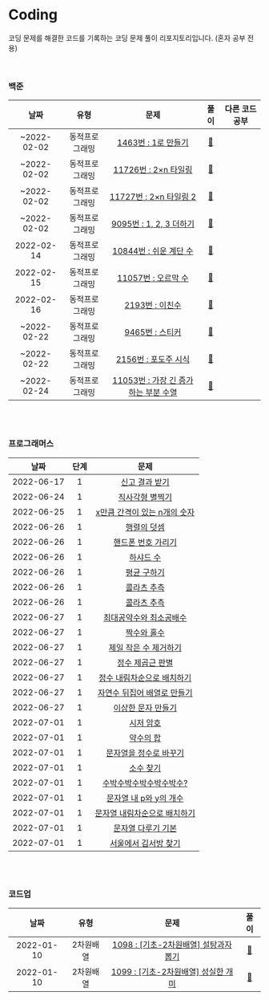 # Coding
코딩 문제를 해결한 코드를 기록하는 코딩 문제 풀이 리포지토리입니다. (혼자 공부 전용)

<br>

### 백준

|날짜|유형|문제|풀이|다른 코드 공부|
|:---:|:---:|:---:|:---:|:---:|
|~2022-02-02|동적프로그래밍|<a href="https://www.acmicpc.net/problem/1463">1463번 : 1로 만들기</a>|<a href="https://github.com/MinYeongPark/Coding/blob/main/baekjoon/n1463/Main.java">🔗</a>|
|~2022-02-02|동적프로그래밍|<a href="https://www.acmicpc.net/problem/11726">11726번 : 2×n 타일링</a>|<a href="https://github.com/MinYeongPark/Coding/blob/main/baekjoon/n11726/Main.java">🔗</a>|
|~2022-02-02|동적프로그래밍|<a href="https://www.acmicpc.net/problem/11727">11727번 : 2×n 타일링 2</a>|<a href="https://github.com/MinYeongPark/Coding/blob/main/baekjoon/n11727/Main.java">🔗</a>|
|~2022-02-02|동적프로그래밍|<a href="https://www.acmicpc.net/problem/9095">9095번 : 1, 2, 3 더하기</a>|<a href="https://github.com/MinYeongPark/Coding/blob/main/baekjoon/n9095/Main.java">🔗</a>|
|2022-02-14|동적프로그래밍|<a href="https://www.acmicpc.net/problem/10844">10844번 : 쉬운 계단 수</a>|<a href="https://github.com/MinYeongPark/Coding/blob/main/baekjoon/n10844/Main.java">🔗</a>|
|2022-02-15|동적프로그래밍|<a href="https://www.acmicpc.net/problem/11057">11057번 : 오르막 수</a>|<a href="https://github.com/MinYeongPark/Coding/blob/main/baekjoon/n11057/Main.java">🔗</a>|
|2022-02-16|동적프로그래밍|<a href="https://www.acmicpc.net/problem/2193">2193번 : 이친수</a>|<a href="https://github.com/MinYeongPark/Coding/blob/main/baekjoon/n2193/Main.java">🔗</a>|
|~2022-02-22|동적프로그래밍|<a href="https://www.acmicpc.net/problem/9465">9465번 : 스티커</a>|<a href="https://github.com/MinYeongPark/Coding/blob/main/baekjoon/n9465/Main.java">🔗</a>|
|~2022-02-22|동적프로그래밍|<a href="https://www.acmicpc.net/problem/2156">2156번 : 포도주 시식</a>|<a href="https://github.com/MinYeongPark/Coding/blob/main/baekjoon/n2156/Main.java">🔗</a>|
|~2022-02-24|동적프로그래밍|<a href="https://www.acmicpc.net/problem/11053">11053번 : 가장 긴 증가하는 부분 수열</a>|<a href="https://github.com/MinYeongPark/Coding/blob/main/baekjoon/n11053/Main.java">🔗</a>|

<!--
| 2022-06-17 | 1 | <a href="https://www.acmicpc.net/problem/숫자">번 : </a> | <a href = "">🔗</a> | <a href = "">📝</a> |
-->

<br>
<br>

### 프로그래머스

|날짜|단계|문제|
|:---:|:---:|:---:|
|2022-06-17|1|<a href="https://programmers.co.kr/learn/courses/30/lessons/92334">신고 결과 받기</a>| <a href = "https://github.com/MinYeongPark/Coding/blob/main/programmers/1_%EC%8B%A0%EA%B3%A0%20%EA%B2%B0%EA%B3%BC%20%EB%B0%9B%EA%B8%B0/%EB%82%B4%EA%B0%80%20%ED%91%BC%20%EA%B2%83/Solution.java">🔗</a> <a href = "https://github.com/MinYeongPark/Coding/blob/main/programmers/1_%EC%8B%A0%EA%B3%A0%20%EA%B2%B0%EA%B3%BC%20%EB%B0%9B%EA%B8%B0/%EB%8B%A4%EB%A5%B8%20%EC%BD%94%EB%93%9C%20%EA%B3%B5%EB%B6%80/Solution.java">📝</a> |
| 2022-06-24 | 1 | <a href="https://programmers.co.kr/learn/courses/30/lessons/12969">직사각형 별찍기</a> | <a href = "https://github.com/MinYeongPark/Coding/blob/main/programmers/1_%EC%A7%81%EC%82%AC%EA%B0%81%ED%98%95%20%EB%B3%84%EC%B0%8D%EA%B8%B0/Solution.java">🔗</a> |
| 2022-06-25 | 1 | <a href="https://programmers.co.kr/learn/courses/30/lessons/12954">x만큼 간격이 있는 n개의 숫자</a> | <a href = "https://github.com/MinYeongPark/Coding/blob/main/programmers/1_x%EB%A7%8C%ED%81%BC%20%EA%B0%84%EA%B2%A9%EC%9D%B4%20%EC%9E%88%EB%8A%94%20n%EA%B0%9C%EC%9D%98%20%EC%88%AB%EC%9E%90/%EB%82%B4%EA%B0%80%20%ED%91%BC%20%EA%B2%83/Solution.java">🔗</a> <a href = "https://github.com/MinYeongPark/Coding/blob/main/programmers/1_x%EB%A7%8C%ED%81%BC%20%EA%B0%84%EA%B2%A9%EC%9D%B4%20%EC%9E%88%EB%8A%94%20n%EA%B0%9C%EC%9D%98%20%EC%88%AB%EC%9E%90/%EB%8B%A4%EB%A5%B8%20%ED%92%80%EC%9D%B4%20%EA%B3%B5%EB%B6%80/Solution.java">📝(1)</a><a href = "https://github.com/MinYeongPark/Coding/blob/main/programmers/1_x%EB%A7%8C%ED%81%BC%20%EA%B0%84%EA%B2%A9%EC%9D%B4%20%EC%9E%88%EB%8A%94%20n%EA%B0%9C%EC%9D%98%20%EC%88%AB%EC%9E%90/%EB%8B%A4%EB%A5%B8%20%ED%92%80%EC%9D%B4%20%EA%B3%B5%EB%B6%80/Solution2.java">📝(2)</a> |
| 2022-06-26 | 1 | <a href="https://programmers.co.kr/learn/courses/30/lessons/12950">행렬의 덧셈</a> | <a href = "https://github.com/MinYeongPark/Coding/blob/main/programmers/1_%ED%96%89%EB%A0%AC%EC%9D%98%20%EB%8D%A7%EC%85%88/Solution.java">🔗</a>|
| 2022-06-26 | 1 | <a href="https://programmers.co.kr/learn/courses/30/lessons/12948">핸드폰 번호 가리기</a> | <a href = "https://github.com/MinYeongPark/Coding/blob/main/programmers/1_%ED%95%B8%EB%93%9C%ED%8F%B0%20%EB%B2%88%ED%98%B8%20%EA%B0%80%EB%A6%AC%EA%B8%B0/Solution.java">🔗</a>|
| 2022-06-26 | 1 | <a href="https://programmers.co.kr/learn/courses/30/lessons/12947">하샤드 수</a> | <a href = "https://github.com/MinYeongPark/Coding/blob/main/programmers/1_%ED%95%98%EC%83%A4%EB%93%9C%20%EC%88%98/Solution.java">🔗</a>|
| 2022-06-26 | 1 | <a href="https://programmers.co.kr/learn/courses/30/lessons/12944">평균 구하기</a> | <a href = "https://github.com/MinYeongPark/Coding/blob/main/programmers/1_%ED%8F%89%EA%B7%A0%20%EA%B5%AC%ED%95%98%EA%B8%B0/Solution.java">🔗</a>|
| 2022-06-26 | 1 | <a href="https://programmers.co.kr/learn/courses/30/lessons/12943">콜라츠 추측</a> | <a href = "https://github.com/MinYeongPark/Coding/blob/main/programmers/1_%EC%BD%9C%EB%9D%BC%EC%B8%A0%20%EC%B6%94%EC%B8%A1/Solution.java">🔗</a>|
| 2022-06-26 | 1 | <a href="https://programmers.co.kr/learn/courses/30/lessons/12943">콜라츠 추측</a> | <a href = "https://github.com/MinYeongPark/Coding/blob/main/programmers/1_%EC%BD%9C%EB%9D%BC%EC%B8%A0%20%EC%B6%94%EC%B8%A1/Solution.java">🔗</a>|
| 2022-06-27 | 1 | <a href="https://programmers.co.kr/learn/courses/30/lessons/12940">최대공약수와 최소공배수</a> | <a href = "https://github.com/MinYeongPark/Coding/blob/main/programmers/1_%EC%B5%9C%EB%8C%80%EA%B3%B5%EC%95%BD%EC%88%98%EC%99%80%20%EC%B5%9C%EC%86%8C%EA%B3%B5%EB%B0%B0%EC%88%98/Solution.java">🔗</a> |
| 2022-06-27 | 1 | <a href="https://programmers.co.kr/learn/courses/30/lessons/12937">짝수와 홀수</a> | <a href = "https://github.com/MinYeongPark/Coding/blob/main/programmers/1_%EC%A7%9D%EC%88%98%EC%99%80%20%ED%99%80%EC%88%98/Solution.java">🔗</a> |
| 2022-06-27 | 1 | <a href="https://programmers.co.kr/learn/courses/30/lessons/12935">제일 작은 수 제거하기</a> | <a href = "https://github.com/MinYeongPark/Coding/blob/main/programmers/1_%EC%A0%9C%EC%9D%BC%20%EC%9E%91%EC%9D%80%20%EC%88%98%20%EC%A0%9C%EA%B1%B0%ED%95%98%EA%B8%B0/Solution.java">🔗</a> |
| 2022-06-27 | 1 | <a href="https://programmers.co.kr/learn/courses/30/lessons/12934">정수 제곱근 판별</a> | <a href = "">🔗</a> |
| 2022-06-27 | 1 | <a href="https://programmers.co.kr/learn/courses/30/lessons/12933">정수 내림차순으로 배치하기</a> | <a href = "https://github.com/MinYeongPark/Coding/blob/main/programmers/1_%EC%A0%95%EC%88%98%20%EB%82%B4%EB%A6%BC%EC%B0%A8%EC%88%9C%EC%9C%BC%EB%A1%9C%20%EB%B0%B0%EC%B9%98%ED%95%98%EA%B8%B0/Solution.java">🔗</a> |
| 2022-06-27 | 1 | <a href="https://programmers.co.kr/learn/courses/30/lessons/12932">자연수 뒤집어 배열로 만들기</a> | <a href = https://github.com/MinYeongPark/Coding/blob/main/programmers/1_%EC%9E%90%EC%97%B0%EC%88%98%20%EB%92%A4%EC%A7%91%EC%96%B4%20%EB%B0%B0%EC%97%B4%EB%A1%9C%20%EB%A7%8C%EB%93%A4%EA%B8%B0/Solution.java"">🔗</a> |
| 2022-06-27 | 1 | <a href="https://programmers.co.kr/learn/courses/30/lessons/12930">이상한 문자 만들기</a> | <a href = "https://github.com/MinYeongPark/Coding/blob/main/programmers/1_%EC%9D%B4%EC%83%81%ED%95%9C%20%EB%AC%B8%EC%9E%90%20%EB%A7%8C%EB%93%A4%EA%B8%B0/Solution.java">🔗</a> |
| 2022-07-01 | 1 | <a href="https://programmers.co.kr/learn/courses/30/lessons/12926">시저 암호</a> | <a href = "https://github.com/MinYeongPark/Coding/blob/main/programmers/1_%EC%8B%9C%EC%A0%80%20%EC%95%94%ED%98%B8/Solution.java">🔗</a> |
| 2022-07-01 | 1 | <a href="https://programmers.co.kr/learn/courses/30/lessons/12928">약수의 합</a> | <a href = "https://github.com/MinYeongPark/Coding/blob/main/programmers/1_%EC%95%BD%EC%88%98%EC%9D%98%20%ED%95%A9/Solution.java">🔗</a> |
| 2022-07-01 | 1 | <a href="https://programmers.co.kr/learn/courses/30/lessons/12925">문자열을 정수로 바꾸기</a> | <a href = "https://github.com/MinYeongPark/Coding/blob/main/programmers/1_%EB%AC%B8%EC%9E%90%EC%97%B4%EC%9D%84%20%EC%A0%95%EC%88%98%EB%A1%9C%20%EB%B0%94%EA%BE%B8%EA%B8%B0/Solution.java">🔗</a> |
| 2022-07-01 | 1 | <a href="https://programmers.co.kr/learn/courses/30/lessons/12921">소수 찾기</a> | <a href = "https://github.com/MinYeongPark/Coding/blob/main/programmers/1_%EC%86%8C%EC%88%98%20%EC%B0%BE%EA%B8%B0/Solution.java">🔗</a> |
| 2022-07-01 | 1 | <a href="https://programmers.co.kr/learn/courses/30/lessons/12922">수박수박수박수박수박수?</a> | <a href = "https://github.com/MinYeongPark/Coding/blob/main/programmers/1_%EC%88%98%EB%B0%95%EC%88%98%EB%B0%95%EC%88%98%EB%B0%95%EC%88%98%EB%B0%95%EC%88%98%EB%B0%95%EC%88%98/Solution.java">🔗</a> |
| 2022-07-01 | 1 | <a href="https://programmers.co.kr/learn/courses/30/lessons/12916">문자열 내 p와 y의 개수</a> | <a href = "https://github.com/MinYeongPark/Coding/blob/main/programmers/1_%EB%AC%B8%EC%9E%90%EC%97%B4%20%EB%82%B4%20p%EC%99%80%20y%EC%9D%98%20%EA%B0%9C%EC%88%98/Solution.java">🔗</a> |
| 2022-07-01 | 1 | <a href="https://programmers.co.kr/learn/courses/30/lessons/12917">문자열 내림차순으로 배치하기</a> | <a href = "https://github.com/MinYeongPark/Coding/blob/main/programmers/1_%EB%AC%B8%EC%9E%90%EC%97%B4%20%EB%82%B4%EB%A6%BC%EC%B0%A8%EC%88%9C%EC%9C%BC%EB%A1%9C%20%EB%B0%B0%EC%B9%98%ED%95%98%EA%B8%B0/Solution.java">🔗</a> |
| 2022-07-01 | 1 | <a href="https://programmers.co.kr/learn/courses/30/lessons/12918">문자열 다루기 기본</a> | <a href = "https://github.com/MinYeongPark/Coding/blob/main/programmers/1_%EB%AC%B8%EC%9E%90%EC%97%B4%20%EB%8B%A4%EB%A3%A8%EA%B8%B0%20%EA%B8%B0%EB%B3%B8/Solution.java">🔗</a> |
| 2022-07-01 | 1 | <a href="https://programmers.co.kr/learn/courses/30/lessons/12919">서울에서 김서방 찾기</a> | <a href = "https://github.com/MinYeongPark/Coding/blob/main/programmers/1_%EC%84%9C%EC%9A%B8%EC%97%90%EC%84%9C%20%EA%B9%80%EC%84%9C%EB%B0%A9%20%EC%B0%BE%EA%B8%B0/Solution.java">🔗</a> |

<br>
<br>

<!--
| 2022-06-17 | 1 | <a href="https://programmers.co.kr/learn/courses/30/lessons/92334">제목</a> | <a href = "">🔗</a> |
| 2022-06-17 | 1 | <a href="https://programmers.co.kr/learn/courses/30/lessons/92334">제목</a> | <a href = "">🔗</a> | <a href = "">📝</a> |
-->

### 코드업

|날짜|유형|문제|풀이|
|:---:|:---:|:---:|:---:|
|2022-01-10|2차원배열|<a href="https://codeup.kr/problem.php?id=1098">1098 : [기초-2차원배열] 설탕과자 뽑기</a>|<a href="https://github.com/MinYeongPark/Coding/blob/main/codeup/n1098/Main.java">🔗</a>|
|2022-01-10|2차원배열|<a href="https://codeup.kr/problem.php?id=1099">1099 : [기초-2차원배열] 성실한 개미</a>|<a href="https://github.com/MinYeongPark/Coding/blob/main/codeup/n1099/Main.java">🔗</a>|
